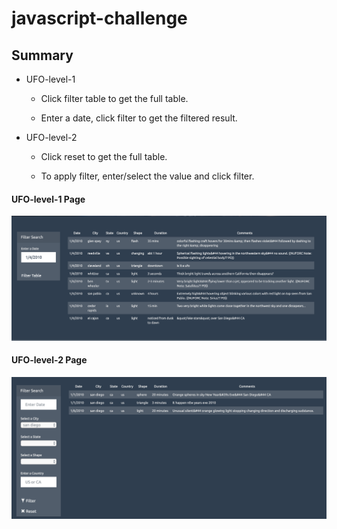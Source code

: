 # javascript-challenge

## Summary

* UFO-level-1

	- Click filter table to get the full table.
	
	- Enter a date, click filter to get the filtered result.

* UFO-level-2 

	- Click reset to get the full table.

	- To apply filter, enter/select the value and click filter.

#### UFO-level-1 Page
![UFO-level-1](filtered-1.png)

#### UFO-level-2 Page
![UFO-level-1](filtered-2.png)
